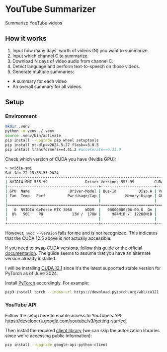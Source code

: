 # YouTube Summarizer
Summarize YouTube videos

## How it works
1. Input how many days' worth of videos (N) you want to summarize.
2. Input which channel C to summarize.
3. Download N days of video audio from channel C.
4. Detect language and perform text-to-speech on those videos.
5. Generate multiple summaries:
- A summary for each video
- An overall summary for all videos.

## Setup
### Environment
```sh
mkdir .venv
python -m venv ./.venv
source .venv/bin/activate
pip install --upgrade pip wheel setuptools
pip install yt-dlp==2024.5.27 flask==3.0.3
pip install transformers==4.41.2 #accelerate==0.31.0
```

Check which version of CUDA you have (Nvidia GPU):
```sh
> nvidia-smi
Sat Jun 22 15:35:33 2024       
+-----------------------------------------------------------------------------------------+
| NVIDIA-SMI 555.99                 Driver Version: 555.99         CUDA Version: 12.5     |
|-----------------------------------------+------------------------+----------------------+
| GPU  Name                  Driver-Model | Bus-Id          Disp.A | Volatile Uncorr. ECC |
| Fan  Temp   Perf          Pwr:Usage/Cap |           Memory-Usage | GPU-Util  Compute M. |
|                                         |                        |               MIG M. |
|=========================================+========================+======================|
|   0  NVIDIA GeForce RTX 3060      WDDM  |   00000000:06:00.0  On |                  N/A |
|  0%   50C    P8             13W /  170W |     984MiB /  12288MiB |      7%      Default |
|                                         |                        |                  N/A |
+-----------------------------------------+------------------------+----------------------+
```

However, `nvcc --version` fails for me and is not recognized. This indicates that the CUDA 12.5 above is not actually accessible.

If you need to swap CUDA versions, follow this [guide](https://github.com/bycloudai/SwapCudaVersionWindows) or the [official documentation](https://docs.nvidia.com/cuda/cuda-installation-guide-microsoft-windows/#installing-cuda-development-tools). The guide seems to assume that you have an alternate version already installed.

I will be installing [CUDA 12.1](https://developer.nvidia.com/cuda-12-1-1-download-archive?target_os=Windows&target_arch=x86_64&target_version=11) since it's the latest supported stable version for PyTorch as of June 2024.

Install [PyTorch](https://pytorch.org/) accordingly. For example:
```sh
pip3 install torch --index-url https://download.pytorch.org/whl/cu121
```

### YouTube API

Follow the setup here to enable access to YouTube's API: https://developers.google.com/youtube/v3/getting-started

Then install the required [client library](https://developers.google.com/youtube/v3/quickstart/python) (we can skip the autorization libraries since we're accessing public information):
```sh
pip install --upgrade google-api-python-client
```


